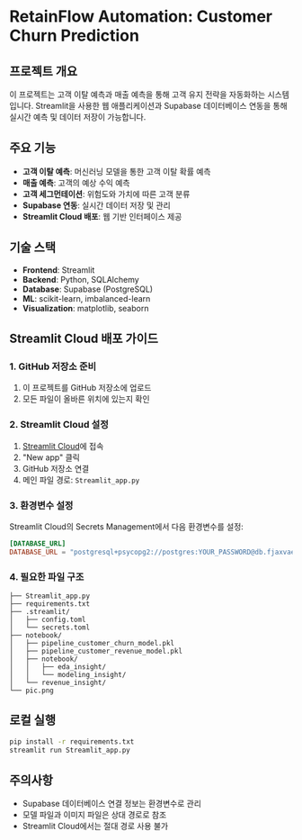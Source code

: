# RetainFlow Automation: Customer Churn Prediction

## 프로젝트 개요
이 프로젝트는 고객 이탈 예측과 매출 예측을 통해 고객 유지 전략을 자동화하는 시스템입니다. Streamlit을 사용한 웹 애플리케이션과 Supabase 데이터베이스 연동을 통해 실시간 예측 및 데이터 저장이 가능합니다.

## 주요 기능
- **고객 이탈 예측**: 머신러닝 모델을 통한 고객 이탈 확률 예측
- **매출 예측**: 고객의 예상 수익 예측
- **고객 세그먼테이션**: 위험도와 가치에 따른 고객 분류
- **Supabase 연동**: 실시간 데이터 저장 및 관리
- **Streamlit Cloud 배포**: 웹 기반 인터페이스 제공

## 기술 스택
- **Frontend**: Streamlit
- **Backend**: Python, SQLAlchemy
- **Database**: Supabase (PostgreSQL)
- **ML**: scikit-learn, imbalanced-learn
- **Visualization**: matplotlib, seaborn

## Streamlit Cloud 배포 가이드

### 1. GitHub 저장소 준비
1. 이 프로젝트를 GitHub 저장소에 업로드
2. 모든 파일이 올바른 위치에 있는지 확인

### 2. Streamlit Cloud 설정
1. [Streamlit Cloud](https://share.streamlit.io/)에 접속
2. "New app" 클릭
3. GitHub 저장소 연결
4. 메인 파일 경로: `Streamlit_app.py`

### 3. 환경변수 설정
Streamlit Cloud의 Secrets Management에서 다음 환경변수를 설정:

```toml
[DATABASE_URL]
DATABASE_URL = "postgresql+psycopg2://postgres:YOUR_PASSWORD@db.fjaxvaegmtbsyogavuzy.supabase.co:5432/postgres?sslmode=require"
```

### 4. 필요한 파일 구조
```
├── Streamlit_app.py
├── requirements.txt
├── .streamlit/
│   ├── config.toml
│   └── secrets.toml
├── notebook/
│   ├── pipeline_customer_churn_model.pkl
│   ├── pipeline_customer_revenue_model.pkl
│   ├── notebook/
│   │   ├── eda_insight/
│   │   └── modeling_insight/
│   └── revenue_insight/
└── pic.png
```

## 로컬 실행
```bash
pip install -r requirements.txt
streamlit run Streamlit_app.py
```

## 주의사항
- Supabase 데이터베이스 연결 정보는 환경변수로 관리
- 모델 파일과 이미지 파일은 상대 경로로 참조
- Streamlit Cloud에서는 절대 경로 사용 불가